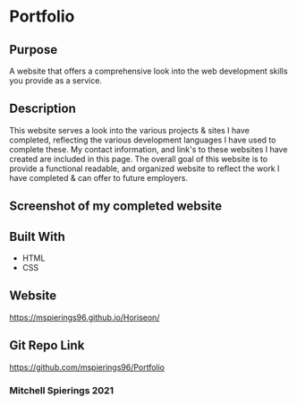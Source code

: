 # Portfolio

## Purpose
A website that offers a comprehensive look into the web development skills you provide as a service. 

## Description
This website serves a look into the various projects & sites I have completed, reflecting the various development languages I have used to complete these. My contact information, and link's to these websites I have created are included in this page. The overall goal of this website is to provide a functional readable, and organized website to reflect the work I have completed & can offer to future employers.

## Screenshot of my completed website



## Built With
* HTML
* CSS

## Website
https://mspierings96.github.io/Horiseon/

## Git Repo Link
https://github.com/mspierings96/Portfolio

### Mitchell Spierings 2021